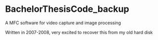 # BachelorThesisCode_backup

A MFC software for video capture and image processing

Written in 2007-2008, very excited to recover this from my old hard disk
